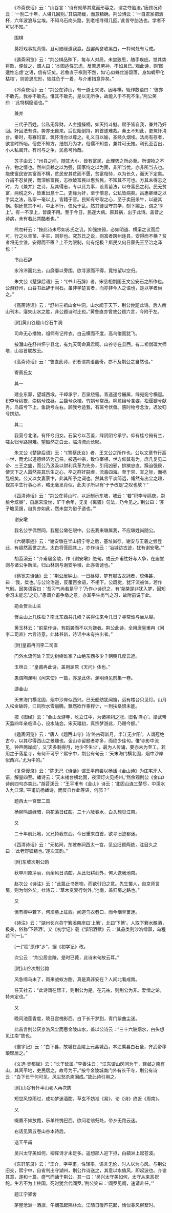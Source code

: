 <!-- { "loadSidebar": true } -->
　　《冷斋夜话》云：“山谷言：‘诗有规摹其意而形容之，谓之夺胎法。’唐顾况诗云：‘一别二十年，人堪几回别。’其语简缓，而意精确。荆公诗云：‘一自君家把酒杯，六年波浪与尘埃。不知乌石岗头路，到老相寻得几回。’此皆夺胎法也。学者不可以不知。”

　　围棋

　　莫将戏事扰真情，且可随缘道我赢。战罢两奁收黑白，一枰何处有亏成。

　　《遁斋闲览》云：“荆公棋品殊下，每与人对局，未尝致思，随手疾应。觉其势将败，便敛之，谓人曰：‘本图适性忘虑，反苦思劳神，不如且已。’观此诗，则‘图适性忘虑’之语，信有证矣。若鲁直于棋则不然，如‘心似蛛丝游碧落，身如蜩甲化枯枝’，则苦思忘形，较胜负于一着，与介甫措意异矣。”

　　《冷斋夜话》云：“荆公在钟山，有一道士来访，因与棋，辄作数语曰：‘彼亦不敢先，我亦不敢先。惟其不敢先，是以无所争，故能入于不死不生。’荆公笑曰：‘此特棋隐语也。’”

　　兼并

　　三代子百姓，公私无异财。人主擅操柄，如天持斗魁。赋予皆自我，兼并乃奸回。奸回法有诛，势亦无自来。后世始倒持，黔首遂难裁。秦王不知此，更筑怀清台。秦时，有寡妇富，筑怀清台以尊之。礼义日以媮，圣经久烟埃。法尚有存者，欲言时所咍。俗吏不知方，掊剋乃为才。俗儒不知变，兼并可无摧。利孔至百出，小人私阖开。有司与之争，民愈可怜哉。

　　苏子由云：“州县之间，随其大小，皆有富民，此理势之所必至。所谓物之不齐，物之情也。然州县赖之以为强，国家恃之以为固，非所当忧，亦非所当去也。能使富民安其富而不横，贫民安其贫而不匮，贫富相恃，以为长久，而天下定矣。介甫不忍贫民，而深嫉富民，志欲破富民以惠贫民，不知其不可也。方其未得志之时，为《兼并》之诗，及其得志，专以此为事，设青苗法，以夺富民之利。民无贫富，两税之外，皆重出息十二。吏缘为奸，至于倍息，公私皆病矣。吕惠卿继之以手实之法，私家一毫以上，皆籍于官。民知有夺取之心，至于卖田杀牛，以避其祸。朝廷觉其不可，中止不行，仅免于乱。然其徒世守其学，刻下媚上，谓之‘享上’。有一不享上，皆废不用。至于今日，民遂大病。原其祸，出于此诗。盖昔之诗病，未有若此其酷者也。”

　　熊勿轩云：“按此诗未尽如苏氏之讥，抑强扶弱，必如明道、横渠之议而后可，行之以青苗、手实，则非也。究苏氏之说，则富者跨州连县，安得而不横？贫者将无立锥，安得而不匮？上不为限制，何有纪极？斯民又何日蒙先王至治之泽也！”

　　书山石辞

　　水泠泠而北去，山靡靡以旁围。欲寻源而不得，竟怅望以空归。

　　朱文公《楚辞后语》云：“《书山石辞》者，宋丞相荆国王文公安石之所作也。公游舒州，山谷书此辞于涧石。虽非学楚言者，而亦非今人之语也，是以学者尚之。”

　　《高斋诗话》云：“舒州三祖山金牛洞，山水闻于天下，荆公尝题此诗。后人凿山刊木，寖失山水之胜，非公题诗时比也。”黄鲁直亦曾效公题六言，今附于左。

　　[附]黄山谷题山谷石牛洞

　　司命无心播物，祖师有记传衣。白云横而不度，高鸟倦而犹飞。

　　按灊山在舒州怀宁县北，有九天司命真君祠。山谷寺在县西，有二祖僧璨大师塔，山谷首联故云。

　　《高斋诗话》云：“鲁直此诗，识者谓其语虽奇，亦不及荆公之自然也。”

　　寄蔡氏女

　　其一

　　建业东郭，望城西堠。千嶂承宇，百泉绕霤。青遥遥兮纚属，绿宛宛兮横逗。积李兮缟夜，崇桃兮炫昼。兰馥兮众植，竹娟兮常茂。柳蔫绵兮含姿，松偃蹇兮献秀。鸟跂兮下上，鱼跳兮左右。顾我兮适我，有斑兮伏兽。感时物兮念汝，迟汝归兮携幼。

　　其二

　　我营兮北渚，有怀兮归女。石梁兮以苫盖，绿阴阴兮承宇。仰有桂兮俯有兰，嗟女归兮路岂难。望超然之白云，临清流而长叹。

　　朱文公《楚辞后语》云：“《寄蔡氏女》者，王文公之所作也。公以文章节行高一世，而尤以道德经济为己任。被遇神宗，致位宰相，世方仰其有为，庶几复见二帝、三王之盛，而公乃汲汲以财利兵革为先务，引用凶邪，排摈忠直，躁迫强戾，使天下之人嚣然丧其乐生之心，卒之群奸嗣虐，流毒四海。至于崇、宣之际，而祸乱极矣。公又以女妻蔡卞，此其所予之词也。然其言平淡简远，翛然有出尘之趣，视其平生行事心术，略无毫发肖似，此夫子所以有‘于予改是’之叹也欤？”

　　《西清诗话》云：“荆公在蒋山时，以近制示东坡，坡云：‘若“积李兮缟夜，崇桃兮炫昼”，自屈宋没世，旷千余年，无复《离骚》句法，乃今见之。’荆公曰：‘非子瞻见謏，自负亦如此，然未尝为俗子道也。’”

　　谢安墩

　　我名公字偶然同，我屋公墩在眼中。公去我来墩属我，不应墩姓尚随公。

　　《六朝事迹》云：“谢安墩在半山招宁寺之后，基址尚存。谢安与王羲之尝登此，有超然高世之志。太白将营园其上，亦作诗云：‘冶城访古迹，犹有谢安墩。’”

　　胡苕溪云：“介甫居金陵，作《谢安墩》绝句。或云介甫性好与人争，在庙堂则与诸公争新法，归山林则与谢安争墩，此亦善谑也。”

　　《蔡宽夫诗话》云：“荆公居钟山，一日昼寝，梦有服古衣冠者，貌伟甚，曰：‘我，桀也。’与公论治道，反覆百余语，不相下。公既觉，犹汗流被体，若作气剧。因笑语客曰：‘吾习气尚若是乎？’乃作小诗识之，有‘尧桀是非犹入梦，因知余习未能忘’之句。”愚谓介甫争墩之意，亦其平生尚气之习，故附前说于此。

　　勘会贺兰山主

　　贺兰山上几株松？南北东西共几峰？买得住来今几日？寻常谁与坐从容。

　　黄玉林云：“前辈作诗，有蹈袭而不以为嫌者。荆公此诗，全用唐皇甫冉《问李二司直》六言诗意。此体甚新，诗话中未有拈出者。”

　　[附]皇甫冉问李二司直

　　门外水流何处？天边树绕谁家？山绝东西多少？朝朝几度云遮。

　　玉林云：“皇甫冉此诗，盖用屈原《天问》体也。”

　　愚谓陶渊明《问来使》一篇，亦是此体。渊明诗见前集一卷。

　　游金山

　　天末海门横北固，烟中沙岸似西兴。已无船舫犹闻笛，远有楼台只见灯。山月入松金破碎，江风吹水雪崩腾。飘然欲作乘桴计，一到扶桑恨未能。

　　按《图经》云：“金山龙游寺，屹立江中，为诸禅刹之冠，旧名‘泽心’。梁武帝天监四年亲临泽心，设水陆会。宋天禧初，真宗梦游此，乃赐今额。”

　　《遁斋闲览》云：“唐人《题西山寺》诗‘终古碍新月，半江无夕阳’，人谓冠绝古今，以其尽得西山之景趣也。金山寺留题者亦多，而绝少佳句。惟‘寺影中流见，钟声两岸闻’，又‘天多剩得月，地少不生尘’，最为人传诵，要亦未为至工。若用之于落星寺，有何不可乎？熙宁中，荆公有句云：‘天末海门横北固，烟中沙岸似西兴。’尤为中的。”

　　《复斋谩录》云：“陈无己《诗话》谓王平甫尝以杨蟠《金山诗》为庄宅牙人语，解量四至。蟠诗云：‘天末楼台横北固，夜深灯火见扬州。’然余观荆公《金山》诗前四句亦类此。”胡苕溪云：“王平甫有《金山》诗云：‘北固山连三楚尽，中濡水入九江深。’平甫讥杨蟠诗，而反自作此等语，何邪？”

　　题西太一宫壁二首

　　杨柳鸣蜩绿暗，荷花落日红酣。三十六陂春水，白头想见江南。

　　又

　　二十年前此地，父兄持我东西。今日重来白首，欲寻旧迹都迷。

　　《西清诗话》云：“元祐间，东坡奉祠西太一宫，见公旧题两绝，注目久之曰：‘此老野狐精也。’遂次其韵。”

　　[附]东坡次荆公韵

　　秋早川原净丽，雨余风日清酣。从此归耕剑外，何人送我池南。

　　赵次公《诗注》云：“此篇止书景物，而欲引归之意。先生蜀人，自京师言蜀，则为剑外矣。杜诗云：‘草木变衰行剑外。’池南，盖归蜀之路也。”

　　又

　　但有樽中若下，何须墓上征西。闻道乌衣巷口，而今烟草萋迷。

　　《诗注》云：“湖州长兴县宁箬溪南岸曰‘上箬’，北曰‘下箬’。人取下箬水酿酒，极美，俗称‘下箬酒’。又《初学记》载《邹阳酒赋》云：‘其品类则沙洛绿酃，乌程若下[一]。’”

　　[一]“程”原作“乡”，据《初学记》改。

　　次公云：“荆公居金陵，是时已薨，此诗末句故云耳。”

　　[附]山谷次荆公韵

　　风急啼乌未了，雨来战蚁方酣。真是真非安在？人间北看成南。

　　任天社云：“此诗谓在熙丰，则荆公为是。在元祐，则荆公为非。爱憎之论，特未定也。”

　　又

　　晚风池莲香度，晓日宫槐影西。白下长干梦到，青门紫曲尘迷。

　　此首言荆公厌京洛风尘而思金陵山水，盖以公诗云：“三十六陂烟水，白头想见江南”故也。

　　《寰宇记》云：“白下县，故城在金陵上元县城西，本江乘县白石垒，齐武帝移琅琊居之。”

　　《文选·吴都赋》云：“长干延属。”李善注云：“江东谓山冈间为干，建邺之南有山，其间平地，吏民居之，故号为干。”按今金陵城南门外有长干寺，荆公有诗云：“白下长干何可见，风尘愁杀庾阑成。”故此诗引用之。

　　[附]山谷有怀半山老人再次韵

　　短世风惊雨过，成功梦迷酒酣。草玄不妨准《易》，论《诗》终近《周南》。

　　又

　　啜羹不如放麑，乐羊终愧巴西。欲问老翁归处，帝乡无路云迷。

　　右话见第五卷山谷本诗后。

　　送王平甫

　　吴兴太守美如何，柳恽诗才未足多。遥想郡人迎下担，白蘋洲上起苍波。

　　《东轩笔录》云：“王介，字平甫，性轻率，语言无伦，时人以为心风。与荆公旧交，熙宁中，自省判出守湖州，荆公作诗送之，其意以水值风，即起波也。介谕其意，遂和十篇，盛气而诵于荆公。其一曰：‘吴兴太守美如何，太守从来恶祝鮀。生若不为上柱国，死时犹合代阎罗。’荆公笑曰：‘阎罗见阙，速请赴任。’”

　　题江宁驿舍

　　茅屋沧洲一酒旗，午烟孤起隔林炊。江晴日暖芦花起，恰似春风柳絮时。


